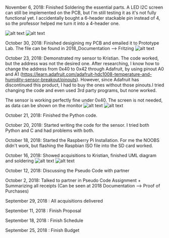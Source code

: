 November 6, 2018: Finished Soldering the essential parts. A LED I2C screen can still be implemented on the PCB, but I'm still testing it as it's not fully functional yet. I accidentally bought a 6-header stackable pin instead of 4, so the professor helped me turn it into a 4-header one.

![alt text](https://github.com/ngtrangminhduc/OverheatSensor/blob/master/2018_Images/PCB_1.JPG)
![alt text](https://github.com/ngtrangminhduc/OverheatSensor/blob/master/2018_Images/PCB_2.JPG)

October 30, 2018: Finished desigining my PCB and emailed it to Prototype Lab. The file can be found in 2018_Documentation --> Fritzing
![alt text](https://github.com/ngtrangminhduc/OverheatSensor/blob/master/2018_Documentation/Fritzing/DucNguyen_HDC1008_pcb.png)

October 23, 2018: Demonstrated my sensor to Kristian. The code worked, but the address was not the desired one. After researching, I know how to change the address from 0x40 to 0x42 through Adafruit, by using pinout A0 and A1 (https://learn.adafruit.com/adafruit-hdc1008-temperature-and-humidity-sensor-breakout/pinouts). However, since Adafruit has discontinued this product, I had to buy the ones without those pinouts.I tried changing the code and even used 3rd party programs, but none worked.

The sensor is working perfectly fine under 0x40.
The screen is not needed, as data can be shown on the monitor
![alt text](https://github.com/ngtrangminhduc/OverheatSensor/blob/master/2018_Images/IMG_8826.JPG)
![alt text](https://github.com/ngtrangminhduc/OverheatSensor/blob/master/2018_Images/PythonCode.png)


October 21, 2018: Finished the Python code.

October 20, 2018: Started writing the code for the sensor. I tried both Python and C and had problems with both.

October 18, 2018: Started the Raspberry Pi Installation. For me the NOOBS didn't work, but flashing the Raspbian ISO file into the SD card worked.

October 16, 2018: Showed acquisitions to Kristian, finished UML diagram and soldering
![alt text](https://github.com/ngtrangminhduc/OverheatSensor/blob/master/2018_Images/IMG_8704.JPG)
![alt text](https://github.com/ngtrangminhduc/OverheatSensor/blob/master/2018_Images/IMG_8708.JPG)

October 12, 2018: Discussing the Pseudo Code with partner

October 2, 2018: Talked to partner in Pseudo Code Assignment + Summarizing all receipts (Can be seen at 2018 Documentation --> Proof of Purchases)

September 29, 2018 : All acquisitions delivered

September 11, 2018 : Finish Proposal

September 18, 2018 : Finish Schedule 

September 25, 2018 : Finish Budget

